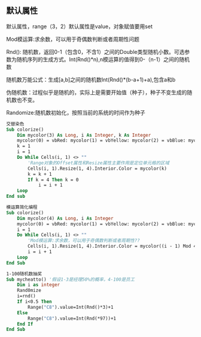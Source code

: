 ## 默认属性

默认属性，range（3，2）默认属性是value，对象赋值要用set

Mod模运算:求余数，可以用于奇偶数判断或者周期性问题

Rnd(): 随机数，返回0-1（包含0，不含1）之间的Double类型随机小数。可选参数为随机序列的生成方式。Int(Rnd()*n),n模运算的值得到0-（n-1）之间的随机数

随机数万能公式：生成[a,b]之间的随机数Int(Rnd()*(b-a+1)+a),包含a和b

伪随机数：过程似乎是随机的，实际上是需要开始值（种子），种子不变生成的随机数也不变。

Randomize:随机数初始化，按照当前的系统的时间作为种子

```vb
交替染色
Sub colorize()
    Dim mycolor(3) As Long, i As Integer, k As Integer
    mycolor(0) = vbRed: mycolor(1) = vbYellow: mycolor(2) = vbBlue: mycolor(3) = vbGreen
    k = 1
    i = 1
    Do While Cells(i, 1) <> ""
        'Range对象的Offset属性和Resize属性主要作用是定位单元格的区域
        Cells(i, 1).Resize(1, 4).Interior.Color = mycolor(k)
        k = k + 1
        If k = 4 Then k = 0
            i = i + 1
    Loop
End sub
```

```vb
模运算简化编程
Sub colorize()
    Dim mycolor(4) As Long, i As Integer
    mycolor(0) = vbRed: mycolor(1) = vbYellow: mycolor(2) = vbBlue: mycolor(3) = vbGreen
    i = 1
    Do While Cells(i, 1) <> ""
        'Mod模运算:求余数，可以用于奇偶数判断或者周期性??
        Cells(i, 1).Resize(1, 4).Interior.Color = mycolor((i - 1) Mod 4)
        i = i + 1
    Loop
End Sub

```

```vb
1-100随机数抽奖
Sub mycheatto() '假设1-3是经理50%的概率，4-100是员工
    Dim i as integer
    Rand0mize
    i=rnd()
    If i<0.5 Then
        Range("C8").value=Int(Rnd()*3)+1
    Else
        Range("C8").value=Int(Rnd(*97))+1
    End If
End Sub
```

